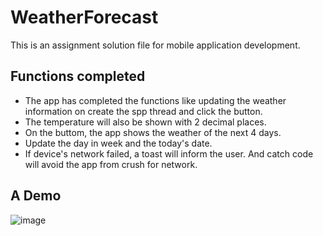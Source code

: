 # WeatherForecast
This is an assignment solution file for mobile application development.

## Functions completed
- The app has completed the functions like updating the weather information on create the spp thread and click the button.
- The temperature will also be shown with 2 decimal places.
- On the buttom, the app shows the weather of the next 4 days.
- Update the day in week and the today's date.
- If device's network failed, a toast will inform the user. And catch code will avoid the app from crush for network.

## A Demo
![image](https://github.com/CodeAunt/WeatherForecast/blob/master/capture.gif)
